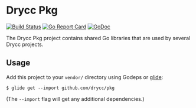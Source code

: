 # Drycc Pkg

[![Build Status](https://travis-ci.org/drycc/pkg.svg?branch=master)](https://travis-ci.org/drycc/pkg)
[![Go Report Card](https://goreportcard.com/badge/github.com/drycc/pkg)](https://goreportcard.com/report/github.com/drycc/pkg)
[![GoDoc](https://godoc.org/github.com/drycc/pkg?status.svg)](https://godoc.org/github.com/drycc/pkg)

The Drycc Pkg project contains shared Go libraries that are used by
several Drycc projects.

## Usage

Add this project to your `vendor/` directory using Godeps or
[glide](https://github.com/Masterminds/glide):

```
$ glide get --import github.com/drycc/pkg
```

(The `--import` flag will get any additional dependencies.)
